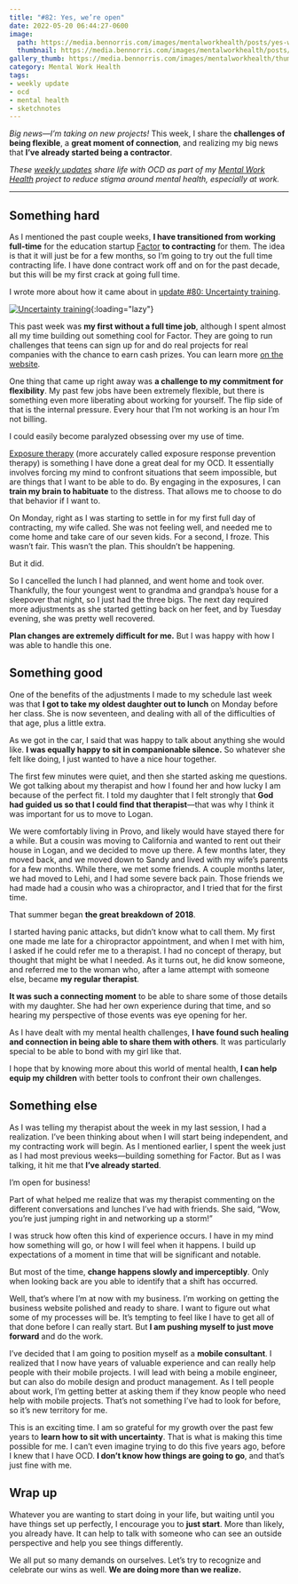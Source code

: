 ```yaml
---
title: "#82: Yes, we’re open"
date: 2022-05-20 06:44:27-0600
image: 
  path: https://media.bennorris.com/images/mentalworkhealth/posts/yes-we’re-open.jpg
  thumbnail: https://media.bennorris.com/images/mentalworkhealth/posts/thumbnails/yes-we’re-open.jpg
gallery_thumb: https://media.bennorris.com/images/mentalworkhealth/thumbs/yes-we’re-open.jpg
category: Mental Work Health
tags:
- weekly update
- ocd
- mental health
- sketchnotes
---
```


_Big news—I’m taking on new projects!_ This week, I share the **challenges of being flexible**, a **great moment of connection**, and realizing my big news that **I’ve already started being a contractor**.

_These [weekly updates](https://bennorris.com/tags/weekly-update/) share life with OCD as part of my [Mental Work Health](https://bennorris.com/mental-work-health) project to reduce stigma around mental health, especially at work._

***


## Something hard

As I mentioned the past couple weeks, **I have transitioned from working full-time** for the education startup [Factor](https://www.joinfactor.com/about) **to contracting** for them. The idea is that it will just be for a few months, so I’m going to try out the full time contracting life. I have done contract work off and on for the past decade, but this will be my first crack at going full time.

I wrote more about how it came about in [update #80: Uncertainty training](https://bennorris.com/2022/05/06/uncertainty-training).

[![Uncertainty training](https://media.bennorris.com/images/mentalworkhealth/posts/uncertainty-training.jpg)](https://bennorris.com/2022/05/06/uncertainty-training){:loading="lazy"}

This past week was **my first without a full time job**, although I spent almost all my time building out something cool for Factor. They are going to run challenges that teens can sign up for and do real projects for real companies with the chance to earn cash prizes. You can learn more [on the website](https://www.joinfactor.com/challenges).

One thing that came up right away was **a challenge to my commitment for flexibility**. My past few jobs have been extremely flexible, but there is something even more liberating about working for yourself. The flip side of that is the internal pressure. Every hour that I’m not working is an hour I’m not billing.

I could easily become paralyzed obsessing over my use of time.

[Exposure therapy](https://en.wikipedia.org/wiki/Exposure_therapy) (more accurately called exposure response prevention therapy) is something I have done a great deal for my OCD. It essentially involves forcing my mind to confront situations that seem impossible, but are things that I want to be able to do. By engaging in the exposures, I can **train my brain to habituate** to the distress. That allows me to choose to do that behavior if I want to.

On Monday, right as I was starting to settle in for my first full day of contracting, my wife called. She was not feeling well, and needed me to come home and take care of our seven kids. For a second, I froze. This wasn’t fair. This wasn’t the plan. This shouldn’t be happening.

But it did.

So I cancelled the lunch I had planned, and went home and took over. Thankfully, the four youngest went to grandma and grandpa’s house for a sleepover that night, so I just had the three bigs. The next day required more adjustments as she started getting back on her feet, and by Tuesday evening, she was pretty well recovered.

**Plan changes are extremely difficult for me.** But I was happy with how I was able to handle this one.


## Something good

One of the benefits of the adjustments I made to my schedule last week was that **I got to take my oldest daughter out to lunch** on Monday before her class. She is now seventeen, and dealing with all of the difficulties of that age, plus a little extra.

As we got in the car, I said that was happy to talk about anything she would like. **I was equally happy to sit in companionable silence.** So whatever she felt like doing, I just wanted to have a nice hour together.

The first few minutes were quiet, and then she started asking me questions. We got talking about my therapist and how I found her and how lucky I am because of the perfect fit. I told my daughter that I felt strongly that **God had guided us so that I could find that therapist**—that was why I think it was important for us to move to Logan.

We were comfortably living in Provo, and likely would have stayed there for a while. But a cousin was moving to California and wanted to rent out their house in Logan, and we decided to move up there. A few months later, they moved back, and we moved down to Sandy and lived with my wife’s parents for a few months. While there, we met some friends. A couple months later, we had moved to Lehi, and I had some severe back pain. Those friends we had made had a cousin who was a chiropractor, and I tried that for the first time.

That summer began **the great breakdown of 2018**.

I started having panic attacks, but didn’t know what to call them. My first one made me late for a chiropractor appointment, and when I met with him, I asked if he could refer me to a therapist. I had no concept of therapy, but thought that might be what I needed. As it turns out, he did know someone, and referred me to the woman who, after a lame attempt with someone else, became **my regular therapist**.

**It was such a connecting moment** to be able to share some of those details with my daughter. She had her own experience during that time, and so hearing my perspective of those events was eye opening for her.

As I have dealt with my mental health challenges, **I have found such healing and connection in being able to share them with others**. It was particularly special to be able to bond with my girl like that.

I hope that by knowing more about this world of mental health, **I can help equip my children** with better tools to confront their own challenges.


## Something else

As I was telling my therapist about the week in my last session, I had a realization. I’ve been thinking about when I will start being independent, and my contracting work will begin. As I mentioned earlier, I spent the week just as I had most previous weeks—building something for Factor. But as I was talking, it hit me that **I’ve already started**.

I’m open for business!

Part of what helped me realize that was my therapist commenting on the different conversations and lunches I’ve had with friends. She said, “Wow, you’re just jumping right in and networking up a storm!”

I was struck how often this kind of experience occurs. I have in my mind how something will go, or how I will feel when it happens. I build up expectations of a moment in time that will be significant and notable.

But most of the time, **change happens slowly and imperceptibly**. Only when looking back are you able to identify that a shift has occurred.

Well, that’s where I’m at now with my business. I’m working on getting the business website polished and ready to share. I want to figure out what some of my processes will be. It’s tempting to feel like I have to get all of that done before I can really start. But **I am pushing myself to just move forward** and do the work.

I’ve decided that I am going to position myself as a **mobile consultant**. I realized that I now have years of valuable experience and can really help people with their mobile projects. I will lead with being a mobile engineer, but can also do mobile design and product management. As I tell people about work, I’m getting better at asking them if they know people who need help with mobile projects. That’s not something I’ve had to look for before, so it’s new territory for me.

This is an exciting time. I am so grateful for my growth over the past few years to **learn how to sit with uncertainty**. That is what is making this time possible for me. I can’t even imagine trying to do this five years ago, before I knew that I have OCD. **I don’t know how things are going to go**, and that’s just fine with me.


## Wrap up

Whatever you are wanting to start doing in your life, but waiting until you have things set up perfectly, I encourage you to **just start**. More than likely, you already have. It can help to talk with someone who can see an outside perspective and help you see things differently.

We all put so many demands on ourselves. Let’s try to recognize and celebrate our wins as well. **We are doing more than we realize.**
